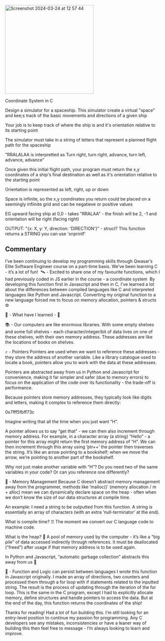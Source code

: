 
<img width="288" alt="Screenshot 2024-03-24 at 12 57 44" src="https://github.com/MDW-94/qwasar_bootcamp_C_arc1/assets/138756503/4ba380c6-7661-43ee-8ccf-0434e51d5fcb">

Coordinate System in C

Design a simulator for a spaceship.
This simulator create a virtual "space" and kee;s track of the basic movements and directions of a given ship

Your job is to keep track of where the ship is and it's orientation relative to its starting point

The simulator must take in a string of letters that represent a planned flight path for the spaceship

"RRALALAA is interpretted as Turn right, turn right, advance, turn left, advance, advance"

Once given this initial flight path, your program must return the x,y coordinates of a ship's final destination as well as it's orientation relative to the starting point

Orientation is represented as left, right, up or down

Space is infinite, so the x,y coordinates you return could be placed on a seemingly infiinite grid and can be negatieve or positive values

EG upward facing ship at 0,0 - takes "RRALAA" - the finish will be 2, -1 and orientation will be right (facing right)

OUTPUT: "{x: X, y: Y, direction: 'DIRECTION'}" - struct?
This function returns a STRING
you can use 'snprintf'


## Commentary
I’ve been continuing to develop my programming skills through Qwasar’s Elite Software Engineer course on a part-time basis. We’ve been learning C - it’s a lot of fun! 
🛰 - Excited to share one of my favourite functions, which I had previously coded in JS earlier in the course - a coordinate system 
By developing this function first in Javascript and then in C, I’ve learned a lot about the differences between compiled languages like C and interpreted languages like Python and Javascript. Converting my original function to a new language forced me to focus on memory allocation, pointers & structs ⚙️

📝 - What have I learned - 📝

📚 - Our computers are like enormous libraries. With some empty shelves and some full shelves - each character/integer/bit of data lives on one of these shelves, with their own memory address. These addresses are like the locations of books on shelves.

⤴️ - Pointers
Pointers are used when we want to reference these addresses - they store the address of another variable. Like a library catalogue used to locate a book, pointers allow you to work with the data at these addresses.

Pointers are abstracted away from us in Python and Javascript for convenience, making it far simpler and safer (due to memory errors) to focus on the application of the code over its functionality - the trade-off is performance.

Because pointers store memory addresses, they typically look like digits and letters, making it complex to reference them directly:

0x7fff5fbff73c

Imagine writing that all the time when you just want “H”.

A pointer allows us to say “get that” - we can then also increment through memory address. For example, in a character array (a string) “Hello” - a pointer for this array might return the first memory address of “H”. We can then increment through this array using ‘ptr++’ the pointer then traverses the string. It’s like an arrow pointing to a bookshelf; when we move the arrow, we’re pointing to another part of the bookshelf.

Why not just make another variable with “H”?
Do you need two of the same variables in your code? Or can you reference one differently?

🧠 - Memory Management
Because C doesn’t abstract memory management away from the programmer, methods like ‘malloc()’ (memory allocation / m + alloc) mean we can dynamically declare space on the heap - often when we don’t know the size of our data structures at compile time.

An example: I need a string to be outputted from this function. A string is essentially an array of characters (with an extra ‘null-terminator’ at the end).

What is compile time? ⏰
The moment we convert our C language code to machine code.

What is the heap? 🌊
A pool of memory used by the computer - it’s like a “big pile” of data accessed indirectly through references. It must be deallocated (“freed”) after usage if that memory address is to be used again.

In Python and Javascript, “automatic garbage collection” abstracts this away from us 🚮

🧮 - Function and Logic can persist between languages
I wrote this function in Javascript originally. I made an array of directions, two counters and processed them through a for loop with if statements related to the inputted string. The result is the process of updating through the iteration of the for loop. This is the same in the C program, except I had to explicitly allocate memory, define structures and handle pointers to access the data. But at the end of the day, this function returns the coordinates of the ship!

Thanks for reading! Had a lot of fun building this. I’m still looking for an entry-level position to continue my passion for programming. Any C developers see any mistakes, inconsistencies or have a leaner way of building this then feel free to message - I’m always looking to learn and improve.
